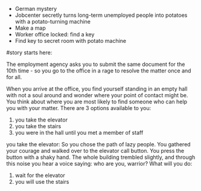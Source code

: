 - German mystery
- Jobcenter secretly turns long-term unemployed people into potatoes with a potato-turning machine
- Make a map
- Worker office locked: find a key
- Find key to secret room with potato machine

#story starts here:

The employment agency asks you to submit the same document for the 10th time - so you go to the office in a rage to resolve the matter once and for all.

When you arrive at the office, you find yourself standing in an empty hall with not a soul around and wonder where your point of contact might be. You think about where you are most likely to find someone who can help you with your matter.
There are 3 options available to you:

1. you take the elevator
2. you take the stairs
3. you were in the hall until you met a member of staff

you take the elevator:
So you chose the path of lazy people. You gathered your courage and walked over to the elevator call button. You press the button with a shaky hand. The whole building trembled slightly, and through this noise you hear a voice saying: who are you, warrior?
What will you do:
1.  wait for the elevator
2.  you will use the stairs